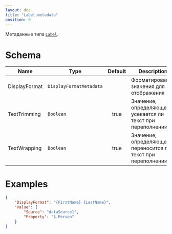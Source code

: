 ```yaml
---
layout: doc
title: "Label.metadata"
position: 0
---
```


Метаданные типа [`Label`](../).

# Schema

|Name|Type|Default|Description|
|----|----|:--:|-----------|
|DisplayFormat|`DisplayFormatMetadata`||Форматирование значения для отображения|
|TextTrimming|`Boolean`|true|Значение, определяющее, усекается ли текст при переполнении|
|TextWrapping|`Boolean`|true|Значение, определяющее, переносится ли текст при переполнении|

# Examples

```json
{
    "DisplayFormat": "{FirstName} {LastName}",
    "Value": {
        "Source": "dataSource1",
        "Property": "$.Person"
    }
}
```
